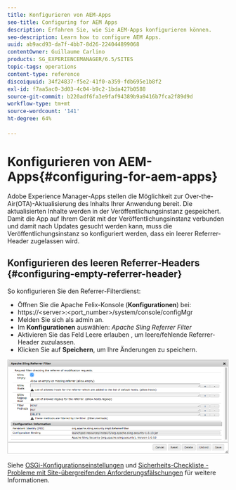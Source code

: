 ```yaml
---
title: Konfigurieren von AEM-Apps
seo-title: Configuring for AEM Apps
description: Erfahren Sie, wie Sie AEM-Apps konfigurieren können.
seo-description: Learn how to configure AEM Apps.
uuid: ab9acd93-da7f-4bb7-8d26-224044899068
contentOwner: Guillaume Carlino
products: SG_EXPERIENCEMANAGER/6.5/SITES
topic-tags: operations
content-type: reference
discoiquuid: 34f24837-f5e2-41f0-a359-fdb695e1b8f2
exl-id: f7aa5ac0-3d03-4c04-b9c2-1bda427b0588
source-git-commit: b220adf6fa3e9faf94389b9a9416b7fca2f89d9d
workflow-type: tm+mt
source-wordcount: '141'
ht-degree: 64%

---
```


# Konfigurieren von AEM-Apps{#configuring-for-aem-apps}

Adobe Experience Manager-Apps stellen die Möglichkeit zur Over-the-Air(OTA)-Aktualisierung des Inhalts Ihrer Anwendung bereit. Die aktualisierten Inhalte werden in der Veröffentlichungsinstanz gespeichert. Damit die App auf Ihrem Gerät mit der Veröffentlichungsinstanz verbunden und damit nach Updates gesucht werden kann, muss die Veröffentlichungsinstanz so konfiguriert werden, dass ein leerer Referrer-Header zugelassen wird.

## Konfigurieren des leeren Referrer-Headers {#configuring-empty-referrer-header}

So konfigurieren Sie den Referrer-Filterdienst:

* Öffnen Sie die Apache Felix-Konsole (**Konfigurationen**) bei:
* https://&lt;server>:&lt;port_number>/system/console/configMgr
* Melden Sie sich als admin an.
* Im **Konfigurationen** auswählen: *Apache Sling Referrer Filter*
* Aktivieren Sie das Feld Leere erlauben , um leere/fehlende Referrer-Header zuzulassen.
* Klicken Sie auf **Speichern**, um Ihre Änderungen zu speichern.

![chlimage_1-58](assets/chlimage_1-58a.png)

Siehe [OSGi-Konfigurationseinstellungen](/help/sites-deploying/osgi-configuration-settings.md) und [Sicherheits-Checkliste - Probleme mit Site-übergreifenden Anforderungsfälschungen](/help/sites-administering/security-checklist.md#protect-against-cross-site-request-forgery) für weitere Informationen.
